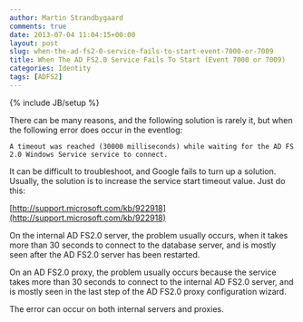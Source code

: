 ```yaml
---
author: Martin Strandbygaard
comments: true
date: 2013-07-04 11:04:15+00:00
layout: post
slug: when-the-ad-fs2-0-service-fails-to-start-event-7000-or-7009
title: When The AD FS2.0 Service Fails To Start (Event 7000 or 7009)
categories: Identity
tags: [ADFS2]
---
```


{% include JB/setup %}

There can be many reasons, and the following solution is rarely it, but when the following error does occur in the eventlog:

`A timeout was reached (30000 milliseconds) while waiting for the AD FS 2.0 Windows Service service to connect.`

It can be difficult to troubleshoot, and Google fails to turn up a solution. Usually, the solution is to increase the service start timeout value. Just do this:

[http://support.microsoft.com/kb/922918](http://support.microsoft.com/kb/922918)

On the internal AD FS2.0 server, the problem usually occurs, when it takes more than 30 seconds to connect to the database server, and is mostly seen after the AD FS2.0 server has been restarted.

On an AD FS2.0 proxy, the problem usually occurs because the service takes more than 30 seconds to connect to the internal AD FS2.0 server, and is mostly seen in the last step of the AD FS2.0 proxy configuration wizard.

The error can occur on both internal servers and proxies.